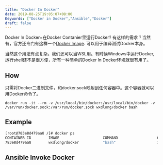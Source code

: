 ```yaml
---
title: "Docker In Docker"
date: 2019-08-25T19:05:07+08:00
Keywords: ["Docker in Docker","Ansible","Docker"]
draft: false
---
```


Docker In Docker=在Docker Contanier里运行Docker? 有这样的需求？当然有，官方还专门有这样一个[Docker Image](!https://hub.docker.com/_/docker). 可以用于编译测试Docker本身。

当然这个用法有点复杂。我们还可以当WSL用。有时候Windows中运行Docker,运行shell还不是很方便，所有一种简单的Docker In Docker环境就很有用了。

<!--more-->

## How

只需将Docker二进制文件，和docker.sock映射到任何容器中。这个容器就可以用Docker命令了。

`docker run -it --rm -v /usr/local/bin/docker:/usr/local/bin/docker -v /var/run/docker.sock:/var/run/docker.sock wxdlong/docker bash`

## Example
```bash
[root@783e8d479aa8 /]# docker ps
CONTAINER ID        IMAGE                    COMMAND                  CREATED             STATUS              PORTS               NAMES
783e8d479aa8        wxdlong/docker           "bash"                   12 seconds ago      Up 11 seconds                           modest_poitras
```

## Ansible Invoke Docker

